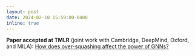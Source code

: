 ```yaml
---
layout: post
date: 2024-02-10 15:59:00-0400
inline: true
---
```


**Paper accepted at TMLR** (joint work with Cambridge, DeepMind, Oxford, and MILA): 
<a href="https://arxiv.org/pdf/2306.03589.pdf"> How does over-squashing affect the power of GNNs? </a>
